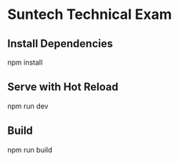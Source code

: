 # Suntech Technical Exam

## Install Dependencies

npm install

## Serve with Hot Reload

npm run dev

## Build

npm run build
